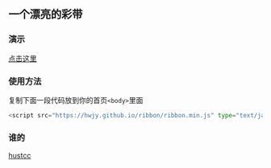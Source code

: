 ## 一个漂亮的彩带

### 演示
[点击这里](https://hwjy.github.io/ribbon/)

### 使用方法
复制下面一段代码放到你的首页`<body>`里面
``` python
<script src="https://hwjy.github.io/ribbon/ribbon.min.js" type="text/javascript"></script>
```

### 谁的
[hustcc](https://github.com/hustcc/ribbon.js)
